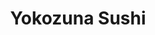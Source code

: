 ---
layout: place
title: Yokozuna Sushi
permalink: /virginia/ashland/yokozuna-sushi.html
stateAbbr: VA
stateName: Virginia
cityName: Ashland
seo:
  type: restaurant
  links: https://yokozunava.com/
place_id: ChIJzXdji2I5sYkR3T7z34g3E8g
photos:
  - name: >-
      places/ChIJzXdji2I5sYkR3T7z34g3E8g/photos/AeeoHcLx7pxC8HUuUsOpkUfb-HAx-LIZpNFb__ldjDwRwJe-4nxZyDWz-BTeNkcSTVoOeAQVO1CwZUyEFM5F3Al2s1i7N9iqHsVIpdEgS4yF8k7UK-m_G8y20Qo5AgYiIYUSNNx-svAaw-Bu0nnjjMIMOaSvtn4bhhy0rHIabXVJV6BQDAG-Lrvj4Lb0KcW08RCZRb2C8fhVHR9mXS3wnk-yBBXEXyzdrg_BqH9J6cyqvCsQmjf1PYA9UfvoNzzXe9u4uIwLDtCCYixHdq6OsWcZiBOYLDxMj0CL7-CZmztBUhXiQD6dfC3S6ipeM5UjrwO3G7tqsAORG2gBMrZlcfe9r0t1Ut9McYsZbm5PWxC6QLSHDObcr6VtS-WkBKJvigPFn1FzpsnLKfRVQmhn5YZu-6tkL8k3StuDYXBcFwT9vX5e9Q
    widthPx: 1080
    heightPx: 1920
    authorAttributions:
      - displayName: Eric Gunn
        uri: https://maps.google.com/maps/contrib/107749537483169491521
        photoUri: >-
          https://lh3.googleusercontent.com/a-/ALV-UjVWgJNWiGfIg6EG2zMis06Whptvn-XScc1xYLb6R_h8PFq59fAq=s100-p-k-no-mo
    flagContentUri: >-
      https://www.google.com/local/imagery/report/?cb_client=maps_api_places.places_api&image_key=!1e10!2sCIHM0ogKEICAgICxsPrUXw&hl=en-US
    googleMapsUri: >-
      https://www.google.com/maps/place//data=!3m4!1e2!3m2!1sCIHM0ogKEICAgICxsPrUXw!2e10!4m2!3m1!1s0x89b139628b6377cd:0xc8133788dff33edd
  - name: >-
      places/ChIJzXdji2I5sYkR3T7z34g3E8g/photos/AeeoHcLk7KXYTyrwz1LwrZO7C3nKqcyejHybwTOK9pYh9QHtT4gLDyXscE02VwXlwl8ZMRmgfBJbxujldMTakAl-bNOMNCpq_cF_f2k0lKFNvkdtEALtATeX3GBhGYaOG-aGANaOcbhRNvzDYPOLcg4E9UDFv2ZoTODzGVmjwzDNtGI9MD8tpVTkL_ynXvoA94J5uMZ9WVQtEGTVIofd9mCqnQr6P4I9b2GsJmiS53SdHAyuuZKCpnxYQl4rTiyRfl-GCTVmf8qaVX2zqWnvEIVXujLizfoXsflDFyrT3ZrwVtYOyPTLl-wbMOeqjwKsja4FHQ65Ng253AVK_L0YL3VaPdNKfrO0b4Mj18wSStHiUhO95e4-dBiWpUA-gXCnrzPVQcPjp0B4dxZTQXxe-PJQvJz1r3SHZiRv7ECVeceRWwQZ2VE6
    widthPx: 4080
    heightPx: 3072
    authorAttributions:
      - displayName: Unbroken42
        uri: https://maps.google.com/maps/contrib/112127475651173345115
        photoUri: >-
          https://lh3.googleusercontent.com/a/ACg8ocKnXmN7jhJkWb-jiZNAfn5--Ne5ge7lPUh8FZoLoa_v_9SB4A=s100-p-k-no-mo
    flagContentUri: >-
      https://www.google.com/local/imagery/report/?cb_client=maps_api_places.places_api&image_key=!1e10!2sCIHM0ogKEICAgIDnjJeHqQE&hl=en-US
    googleMapsUri: >-
      https://www.google.com/maps/place//data=!3m4!1e2!3m2!1sCIHM0ogKEICAgIDnjJeHqQE!2e10!4m2!3m1!1s0x89b139628b6377cd:0xc8133788dff33edd
  - name: >-
      places/ChIJzXdji2I5sYkR3T7z34g3E8g/photos/AeeoHcKo0YQU6ZN2Irddy0sUwjU2qwK3_cb3jec_GamxvFZu7ctoe8zq247qV4dFekispDoC_B0VBqGMYEs8CaT33VT-XlNd5ojfr7ytEZuKHCABSfsrV_Xopi7becCTYdo4bvDA3SZOg8HrBJ37DwGcBVm8y4L792gG4Dovl5j7XoIle9i5gJTEHEU-re_BREk5F-mCF_4vTFYrsEiLJNsBuvBooEWOZ3UK-wYogjpYLBKsaUmn84V6UjPZjWviADq2MXpACwKQhqtWNsRmj02JRbq-bkwA46xGzSc4OSSV6DTcg1fTWj4PhL9_W2ndiCIjdLCgzTGaeO-XrVLjj_Jm0-Uw-wj6NwB48XZ5O1oTKt1vQT71E13NyhO1MIPYEXbwON1UAJ41IHd_l-6RlP7FocVPxd6V6Yxj5MFIC8rYZpnRBmsN
    widthPx: 2252
    heightPx: 4000
    authorAttributions:
      - displayName: Clara Buchanan
        uri: https://maps.google.com/maps/contrib/104697568794197783506
        photoUri: >-
          https://lh3.googleusercontent.com/a-/ALV-UjVbTos-cGsTIFXGjC3PPV-wDOv0fGJZayA2rNSyYE6x4Q2wUdvm=s100-p-k-no-mo
    flagContentUri: >-
      https://www.google.com/local/imagery/report/?cb_client=maps_api_places.places_api&image_key=!1e10!2sCIHM0ogKEICAgMCgnInU3gE&hl=en-US
    googleMapsUri: >-
      https://www.google.com/maps/place//data=!3m4!1e2!3m2!1sCIHM0ogKEICAgMCgnInU3gE!2e10!4m2!3m1!1s0x89b139628b6377cd:0xc8133788dff33edd
  - name: >-
      places/ChIJzXdji2I5sYkR3T7z34g3E8g/photos/AeeoHcI3LlTCu7Kw8JFM1a1kKRFhDDElTGvHWrMVCegFqZSYr9YZpxAI8znI3hdfFZNiZw0f6csbkECiifIDBw07dNNs_yYk92aiEls5HGxBmQ7WYJXZIADk1DgbQ76GwbMj4SotDLelDlmvkLw6uAyxBgCNTL9AFXNL6IOVc-MmNIEjAVItikailP7ucnBRYcYuMxDBArbIm9soce0RUTywLPkKzVCCN7QGFBJuBKo7-9Kt8Iv1rbpIggPiw2WUXUe0iRwv5E98waF5l_1I0aDQcr_fqYrzKuZakcdR7pxLf2UgirN5_aSiA7AJYPISM7PPG-DyKkH-vtDiyb2NXC7PuOLUv5rgwukk_ua3lk0SccklkBzmzgfPQMAqOds5PGYToat7axZYbV3Jo987gVB6PqG2g-SfZq49Iye9dyGJVaM3D6Sh
    widthPx: 3000
    heightPx: 4000
    authorAttributions:
      - displayName: Luis Leon
        uri: https://maps.google.com/maps/contrib/107357568640486919509
        photoUri: >-
          https://lh3.googleusercontent.com/a/ACg8ocJOpbK7FDV-Q8RXMMNADa8AuIRIgJV71aajXe1apRN14SR1eQ=s100-p-k-no-mo
    flagContentUri: >-
      https://www.google.com/local/imagery/report/?cb_client=maps_api_places.places_api&image_key=!1e10!2sCIHM0ogKEICAgIC7jcuZhQE&hl=en-US
    googleMapsUri: >-
      https://www.google.com/maps/place//data=!3m4!1e2!3m2!1sCIHM0ogKEICAgIC7jcuZhQE!2e10!4m2!3m1!1s0x89b139628b6377cd:0xc8133788dff33edd
  - name: >-
      places/ChIJzXdji2I5sYkR3T7z34g3E8g/photos/AeeoHcKwokAX5E1KThyo32QOjhnQ_FhsO1LQAdn_ajlavQBv-H4rZOQsXCmJYM9KoKToeixAufiL5oww6jQW699UA8wfEVo_l6lBxlyzcxWoVLHJ8tcyFxvYfhxvnQ5RvnzW231sodn45JA3CnI85DGnejINSbTWO0asNl0xkFDdlZ81SJUA_059JRtXFnTL_tXKswcDbYOYqidoCk_NanEbs_eLowkce9D31r70tKnlfxVnKA64BhGxKsbac1RGgvuktdOZlyI40MN8bFysDmXkgUqjvYIVYVAPysNhXLpCUgHRXplfGmxsXhiOf-fuJxump4B3x_uKqtKCDyG8_U-rZdcmiK2nW_7jqYbSbk91pnzr14sey8BTB2DKKMSe6IuBPTjdMbuyTw0D8Y0Ar6F6ta8Ja2ShnNj6HRueBsZDgERRnGBT
    widthPx: 1920
    heightPx: 1080
    authorAttributions:
      - displayName: Luis Leon
        uri: https://maps.google.com/maps/contrib/107357568640486919509
        photoUri: >-
          https://lh3.googleusercontent.com/a/ACg8ocJOpbK7FDV-Q8RXMMNADa8AuIRIgJV71aajXe1apRN14SR1eQ=s100-p-k-no-mo
    flagContentUri: >-
      https://www.google.com/local/imagery/report/?cb_client=maps_api_places.places_api&image_key=!1e10!2sCIHM0ogKEICAgIC7jcuZtQE&hl=en-US
    googleMapsUri: >-
      https://www.google.com/maps/place//data=!3m4!1e2!3m2!1sCIHM0ogKEICAgIC7jcuZtQE!2e10!4m2!3m1!1s0x89b139628b6377cd:0xc8133788dff33edd
  - name: >-
      places/ChIJzXdji2I5sYkR3T7z34g3E8g/photos/AeeoHcJIq6-Hvy71OhT71j-aub2DhjbTjxT9Ss0Xqs15xoJoxdQ-7_RcB3uVSK8U8boS5bPyoWgPnLdUN-oiZO6HWsHilwdPqr78dy1C9l2YY0sx1KOQlipUPXKRaxc9W9c7lDg2LFheul_LfWq2Mx3veELEba8v9V4jEyQQIkyDlupPEG-Y97xAzQNaMJdnw6WcqC0PLSpNt337VWfUewACb7EmFu1chqAnu8bMJP-C5DeRHjGaYJhMfOL7aHglYx5uql8d6bI0lQIh5ugeuY0mXQ0cJlbdFm7txpFYFuGkfL3MjcSWBZra2q3gAXQNTeahQxQslSPbbDjQGUBRLqp2uvwERKnbSjj-pKPIPEMR_pLSyVNFwkNMozlGfxqnkFyk6zUrVfiFcByBWEUXO37ks8h0nCqbZ10ecRG2kAEUQe1zEJNX
    widthPx: 3024
    heightPx: 4032
    authorAttributions:
      - displayName: Rebecca Smith
        uri: https://maps.google.com/maps/contrib/105235669572671129107
        photoUri: >-
          https://lh3.googleusercontent.com/a/ACg8ocIminVUgHNH9iCySz24ESlyOFVvixB1qwrLUtR3XhsMYkbNew=s100-p-k-no-mo
    flagContentUri: >-
      https://www.google.com/local/imagery/report/?cb_client=maps_api_places.places_api&image_key=!1e10!2sCIHM0ogKEICAgIC1sPOLigE&hl=en-US
    googleMapsUri: >-
      https://www.google.com/maps/place//data=!3m4!1e2!3m2!1sCIHM0ogKEICAgIC1sPOLigE!2e10!4m2!3m1!1s0x89b139628b6377cd:0xc8133788dff33edd
  - name: >-
      places/ChIJzXdji2I5sYkR3T7z34g3E8g/photos/AeeoHcIvppP-XHaTTlGkIabh5gnSI3dVcxn8yRwax_mVv40W2zouW-dASb8KIk3zw-Euhv4Yh4XP-Os7IzrdYDkMD2jrI9jL7vX7P7-EeA_XrlEu1PiajLjYUaVmeoYbhCEv6GgmcDa1iB2z0TF8vdARyZ-bZLoL2tWiTSlvtk_L4G3RcEXXV4Xc9fxgH3_e-vkuPvijvBlEtUrhLdG0PGNNp3EJxZalTmnTfrfD4QEB4IDOJGQYNgGzvgF4h5d9xEbRBtSDoZe19fwlChf1MjoRSsB0CQOKdhXAkrO30hE47083Mt2SHdzI2OhJKqgEg3xP9LLuGq-hdxokaQbzwmzJCIQlwjwzIYj1pHKkOpi8NaCDGlh1N6qT0c3Jc2sBDTpNHaHV63dXqxJATFWFLnZ774igrWTPpeDCUNhoqX4aIxKBQsvl
    widthPx: 2688
    heightPx: 1520
    authorAttributions:
      - displayName: Luis Leon
        uri: https://maps.google.com/maps/contrib/107357568640486919509
        photoUri: >-
          https://lh3.googleusercontent.com/a/ACg8ocJOpbK7FDV-Q8RXMMNADa8AuIRIgJV71aajXe1apRN14SR1eQ=s100-p-k-no-mo
    flagContentUri: >-
      https://www.google.com/local/imagery/report/?cb_client=maps_api_places.places_api&image_key=!1e10!2sCIHM0ogKEICAgIC7jcuZzQE&hl=en-US
    googleMapsUri: >-
      https://www.google.com/maps/place//data=!3m4!1e2!3m2!1sCIHM0ogKEICAgIC7jcuZzQE!2e10!4m2!3m1!1s0x89b139628b6377cd:0xc8133788dff33edd
  - name: >-
      places/ChIJzXdji2I5sYkR3T7z34g3E8g/photos/AeeoHcIdu0iTj128xbFK-bZcHzzsvPtXbpSVSiddw2iAADs7Wt3f9qRMfMoOkX2qzv1l20D7F2kBG7DClc54HLxqI5uJ31r02c0bJ5a4QhZTebYBkoLccc4-3qVH-bxWoI_EVx2MMg8Q-nYk9QuKvpp9ToHYFjyBX6zkUz3poSp8SRwmnXGyDmCXb1jfikvlct5W6oVRZixiMYFu__08vyjEeF1MwRt-x6u57kBqpyiyQO5dNgE5q27J8pwb3sPn4Ry76hUguGg9d00bcPTJsDDNmrkdi3eIDC6LDvNkIqu7TRuwt2gJ6lArzCNoZ1orCg4d7PS0wKDBAWyiajBSbIsGJAJ7aPyJDZEUqognLYj2K1nwRGmyhDSmir2EiGeMyfyo3DQWYy6SyuYthwvpu6FCHFwZYPP3yg89wIROG6VoJuDLLA
    widthPx: 4800
    heightPx: 2700
    authorAttributions:
      - displayName: Samer Meshreki
        uri: https://maps.google.com/maps/contrib/104748603505985470134
        photoUri: >-
          https://lh3.googleusercontent.com/a-/ALV-UjWxkObvMEl-lLcdcBRp-0AA8ukET77eLhP4ZCIY5ExNnCexpHaQ=s100-p-k-no-mo
    flagContentUri: >-
      https://www.google.com/local/imagery/report/?cb_client=maps_api_places.places_api&image_key=!1e10!2sCIHM0ogKEICAgID4yurVOg&hl=en-US
    googleMapsUri: >-
      https://www.google.com/maps/place//data=!3m4!1e2!3m2!1sCIHM0ogKEICAgID4yurVOg!2e10!4m2!3m1!1s0x89b139628b6377cd:0xc8133788dff33edd
  - name: >-
      places/ChIJzXdji2I5sYkR3T7z34g3E8g/photos/AeeoHcJ9kTmKB77Cyq7zbldBGCG2jCvLn7Zt9oTrkqN6VRpSvWDiL9spHvZDecnXDx7Hh-Mzi9wmw3zMh-W0Llc9b80kQH0gf1xzwUYyRIA6FEPQoK6-j0LJWQpXkJh0fZ22EiO91HLAC3p40CkOKbNKiyc7nFaxODvoDCeKsiu3eBHpLPJvouNWLkVNJPKY7LUveiFgWum5txLuI8aqIhsskTHwaERsp05eSSooCo88WzhaCiJb7F99oYi-9ubCO8RmCkpwdhL1x09CrsRTYN690a4284Ci8wARmzkA5HcKd5ZItkruBHJy3yUaE7Vv-KEIkUiw4C9IbJimrnj7xisLEy2Fl4G_B3YFnJYfrgwurbm9Bf1LVx51EW2-L54oqXIMkYoTFQw55AppdnFF2uneYNrgVk3G1ZV-6GWw9Ba8yHU0aw4
    widthPx: 1080
    heightPx: 1920
    authorAttributions:
      - displayName: Ellis Hackett
        uri: https://maps.google.com/maps/contrib/108175821826138446838
        photoUri: >-
          https://lh3.googleusercontent.com/a-/ALV-UjX8QsC-mGEdEBpan3y-Dgu97h91f2fwFLECSwk5tblRaNPchy3l=s100-p-k-no-mo
    flagContentUri: >-
      https://www.google.com/local/imagery/report/?cb_client=maps_api_places.places_api&image_key=!1e10!2sCIHM0ogKEICAgICk4Y2t3gE&hl=en-US
    googleMapsUri: >-
      https://www.google.com/maps/place//data=!3m4!1e2!3m2!1sCIHM0ogKEICAgICk4Y2t3gE!2e10!4m2!3m1!1s0x89b139628b6377cd:0xc8133788dff33edd
  - name: >-
      places/ChIJzXdji2I5sYkR3T7z34g3E8g/photos/AeeoHcIt5siyPfs39lFWhwASIaN9MFGGvUhechqGe0ic-xvGPawc_P1L3WmtvYo4gZBaKDKhIWgXnz6QCMorOEn0VLXJTRmMiT3M0KY-sOpBRp9WzbGgOPQYtRX4ADMPKdYQXhIV7uMgU9H4UWZxy-_BSQt5rqBImRT1Vy9rJyC8a_33McM4LXRH_JFi-JbfxBTw13Wf4tQhgi2FXcWq4LuR6YC-ccnNs4GPaT6gj4opYyQKWe31BNyAJU2AeVWZ_QvupwGGffhdZZg0q-c-NuqVlM6UNGJvPv03cNoLA_rRodZUFcUztAmYxJl01NZwcVfL_OSkRSKWWB-VuY-o49EvJAaRAnbr4nDQe2lCliuKYZHXveeCvkx_8KhLyAcYMreZSUS1np0B1A-V2R-FSW_W95iumLzF2YBUOlbx-KJP9yKCnd7G
    widthPx: 1600
    heightPx: 747
    authorAttributions:
      - displayName: Mary Chamberlin
        uri: https://maps.google.com/maps/contrib/113749034889763753488
        photoUri: >-
          https://lh3.googleusercontent.com/a-/ALV-UjU-WhCIfhIrFtYXYSbAgeD74Hwxh4qvMXO_q6zJqUw6t-7AcuLO=s100-p-k-no-mo
    flagContentUri: >-
      https://www.google.com/local/imagery/report/?cb_client=maps_api_places.places_api&image_key=!1e10!2sCIHM0ogKEICAgICD5ozXjQE&hl=en-US
    googleMapsUri: >-
      https://www.google.com/maps/place//data=!3m4!1e2!3m2!1sCIHM0ogKEICAgICD5ozXjQE!2e10!4m2!3m1!1s0x89b139628b6377cd:0xc8133788dff33edd
address: 207 N Washington Hwy, Ashland, VA 23005, USA
street: 207 N Washington Hwy
city: Ashland
state: VA
zip: '23005'
country: USA
neighborhood: null
latitude: '37.760578'
longitude: '-77.468860'
accessibility_options:
  wheelchairAccessibleParking: true
  wheelchairAccessibleEntrance: true
  wheelchairAccessibleRestroom: true
  wheelchairAccessibleSeating: true
business_status: OPERATIONAL
name: Yokozuna Sushi
google_maps_links:
  directionsUri: >-
    https://www.google.com/maps/dir//''/data=!4m7!4m6!1m1!4e2!1m2!1m1!1s0x89b139628b6377cd:0xc8133788dff33edd!3e0
  placeUri: https://maps.google.com/?cid=14416927893155430109
  writeAReviewUri: >-
    https://www.google.com/maps/place//data=!4m3!3m2!1s0x89b139628b6377cd:0xc8133788dff33edd!12e1
  reviewsUri: >-
    https://www.google.com/maps/place//data=!4m4!3m3!1s0x89b139628b6377cd:0xc8133788dff33edd!9m1!1b1
  photosUri: >-
    https://www.google.com/maps/place//data=!4m3!3m2!1s0x89b139628b6377cd:0xc8133788dff33edd!10e5
primary_type: Sushi Restaurant
opening_hours:
  regular: null
  current: null
secondary_opening_hours:
  regular:
    weekdayDescriptions: null
    type: null
  current:
    weekdayDescriptions: null
    type: null
phone: (804) 800-5176
price_level: PRICE_LEVEL_MODERATE
price_range: $20 &ndash; $30
rating: '4.8'
rating_count: 0
website: https://yokozunava.com/
description: >-
  Discover Yokozuna Sushi in Ashland, VA$$$Yokozuna Sushi in Ashland, VA, offers
  a relaxed dining experience in a convenient shopping center setting, perfect
  for those seeking fresh sushi options nearby. This spot specializes in
  made-to-order sushi dishes that highlight high-quality ingredients and a
  variety of flavors, complemented by selections of beer, wine, and sake for a
  well-rounded meal. The eatery provides an inviting atmosphere with thoughtful
  accessibility features and moderate pricing, making it an ideal choice for
  casual outings or groups. Additionally, occasional live music adds a charming
  touch, enhancing the overall vibe for anyone exploring top-rated
  Japanese-inspired cuisine in the area.
generative_summary: >-
  Discover Yokozuna Sushi in Ashland, VA$$$Yokozuna Sushi in Ashland, VA, offers
  a relaxed dining experience in a convenient shopping center setting, perfect
  for those seeking fresh sushi options nearby. This spot specializes in
  made-to-order sushi dishes that highlight high-quality ingredients and a
  variety of flavors, complemented by selections of beer, wine, and sake for a
  well-rounded meal. The eatery provides an inviting atmosphere with thoughtful
  accessibility features and moderate pricing, making it an ideal choice for
  casual outings or groups. Additionally, occasional live music adds a charming
  touch, enhancing the overall vibe for anyone exploring top-rated
  Japanese-inspired cuisine in the area.
generative_disclosure: Summarized by AI using the Grok-3-Mini model.
reviews:
  - name: >-
      places/ChIJzXdji2I5sYkR3T7z34g3E8g/reviews/ChdDSUhNMG9nS0VJQ0FnSURYN01hT3VBRRAB
    relativePublishTimeDescription: 5 months ago
    rating: 5
    text:
      text: >-
        Great music. The Chef couple are fantastic. I coukd tell the food was
        great from the moment I walked in. The quality and freshness of the
        ingredients makes a difference. Not easy to find a great authentic Sushi
        place. Added to my favorites. I'll definitely come back!
      languageCode: en
    originalText:
      text: >-
        Great music. The Chef couple are fantastic. I coukd tell the food was
        great from the moment I walked in. The quality and freshness of the
        ingredients makes a difference. Not easy to find a great authentic Sushi
        place. Added to my favorites. I'll definitely come back!
      languageCode: en
    authorAttribution:
      displayName: Gustavo Varela
      uri: https://www.google.com/maps/contrib/115715104487388047472/reviews
      photoUri: >-
        https://lh3.googleusercontent.com/a-/ALV-UjV3w9Q1tue9hsU8g0tGAyJioD4_AoBhqfhbVQZRNhdceYRJiRVHpw=s128-c0x00000000-cc-rp-mo-ba2
    publishTime: '2024-10-24T23:51:10.438013Z'
    flagContentUri: >-
      https://www.google.com/local/review/rap/report?postId=ChdDSUhNMG9nS0VJQ0FnSURYN01hT3VBRRAB&d=17924085&t=1
    googleMapsUri: >-
      https://www.google.com/maps/reviews/data=!4m6!14m5!1m4!2m3!1sChdDSUhNMG9nS0VJQ0FnSURYN01hT3VBRRAB!2m1!1s0x89b139628b6377cd:0xc8133788dff33edd
  - name: >-
      places/ChIJzXdji2I5sYkR3T7z34g3E8g/reviews/ChZDSUhNMG9nS0VJQ0FnTURJeXN6NlV3EAE
    relativePublishTimeDescription: in the last week
    rating: 5
    text:
      text: >-
        Authentic and high quality sushi. Easily as good or even better than
        most of the sushi I had when I lived in Nagasaki for a couple years.
        American-style sushi rolls aren't very common in Japan, but the sashimi
        and nigiri here at Yokozuna are better than any sushi-go-round conveyor
        belt restaurant in Fukuoka. The chef chooses seasonal seafood that I
        couldn't find anywhere else and prepares them correctly: for example, a
        special type of winter tuna seared on one side, and the octopus was
        tender instead of rubbery. I recommend trying one of the rice bowls.
      languageCode: en
    originalText:
      text: >-
        Authentic and high quality sushi. Easily as good or even better than
        most of the sushi I had when I lived in Nagasaki for a couple years.
        American-style sushi rolls aren't very common in Japan, but the sashimi
        and nigiri here at Yokozuna are better than any sushi-go-round conveyor
        belt restaurant in Fukuoka. The chef chooses seasonal seafood that I
        couldn't find anywhere else and prepares them correctly: for example, a
        special type of winter tuna seared on one side, and the octopus was
        tender instead of rubbery. I recommend trying one of the rice bowls.
      languageCode: en
    authorAttribution:
      displayName: Matt G
      uri: https://www.google.com/maps/contrib/107313113226994431161/reviews
      photoUri: >-
        https://lh3.googleusercontent.com/a-/ALV-UjXeBMNbtrPPag655Rh8K_lUeso6BIqkdAbTixHePsGc6vKrCHc=s128-c0x00000000-cc-rp-mo
    publishTime: '2025-04-08T19:36:02.365246Z'
    flagContentUri: >-
      https://www.google.com/local/review/rap/report?postId=ChZDSUhNMG9nS0VJQ0FnTURJeXN6NlV3EAE&d=17924085&t=1
    googleMapsUri: >-
      https://www.google.com/maps/reviews/data=!4m6!14m5!1m4!2m3!1sChZDSUhNMG9nS0VJQ0FnTURJeXN6NlV3EAE!2m1!1s0x89b139628b6377cd:0xc8133788dff33edd
  - name: >-
      places/ChIJzXdji2I5sYkR3T7z34g3E8g/reviews/ChZDSUhNMG9nS0VJQ0FnTUNnbkluVUhnEAE
    relativePublishTimeDescription: a month ago
    rating: 5
    text:
      text: >-
        More sushi lovers need to come here. They have a lot of very high
        quality fish for the area (even compared to downtown) including Toro,
        Uni, Bluefin Tuna. Let's get the word out!! For the rolls, a lot of them
        look like they're geared to people who don't like the taste of fish as
        much (it's a local gem) but the sushi and sashimi are worth the trip out
        of the city. Note that they do not take online reservations.
      languageCode: en
    originalText:
      text: >-
        More sushi lovers need to come here. They have a lot of very high
        quality fish for the area (even compared to downtown) including Toro,
        Uni, Bluefin Tuna. Let's get the word out!! For the rolls, a lot of them
        look like they're geared to people who don't like the taste of fish as
        much (it's a local gem) but the sushi and sashimi are worth the trip out
        of the city. Note that they do not take online reservations.
      languageCode: en
    authorAttribution:
      displayName: Clara Buchanan
      uri: https://www.google.com/maps/contrib/104697568794197783506/reviews
      photoUri: >-
        https://lh3.googleusercontent.com/a-/ALV-UjVbTos-cGsTIFXGjC3PPV-wDOv0fGJZayA2rNSyYE6x4Q2wUdvm=s128-c0x00000000-cc-rp-mo-ba4
    publishTime: '2025-02-15T02:06:57.409307Z'
    flagContentUri: >-
      https://www.google.com/local/review/rap/report?postId=ChZDSUhNMG9nS0VJQ0FnTUNnbkluVUhnEAE&d=17924085&t=1
    googleMapsUri: >-
      https://www.google.com/maps/reviews/data=!4m6!14m5!1m4!2m3!1sChZDSUhNMG9nS0VJQ0FnTUNnbkluVUhnEAE!2m1!1s0x89b139628b6377cd:0xc8133788dff33edd
  - name: >-
      places/ChIJzXdji2I5sYkR3T7z34g3E8g/reviews/ChdDSUhNMG9nS0VJQ0FnSUNfMHIyU29BRRAB
    relativePublishTimeDescription: 2 months ago
    rating: 5
    text:
      text: >-
        About 15 miles north of Richmond in the charming railroad town of
        Ashland, you’ll find one of the better Japanese restaurants in the
        Richmond area (in a strip mall near I-95.) Proprietor and chef Mr. Choi
        is Korean but is pretty skilled at Japanese sushi. They also offer some
        interesting westernized foods. The service is great, and if you’re
        lucky, Mr. Choi will play the piano for you.
      languageCode: en
    originalText:
      text: >-
        About 15 miles north of Richmond in the charming railroad town of
        Ashland, you’ll find one of the better Japanese restaurants in the
        Richmond area (in a strip mall near I-95.) Proprietor and chef Mr. Choi
        is Korean but is pretty skilled at Japanese sushi. They also offer some
        interesting westernized foods. The service is great, and if you’re
        lucky, Mr. Choi will play the piano for you.
      languageCode: en
    authorAttribution:
      displayName: Dean DeCrease
      uri: https://www.google.com/maps/contrib/111201446905068640530/reviews
      photoUri: >-
        https://lh3.googleusercontent.com/a-/ALV-UjUVwEueyJHA4x5iaq_nInL-om3C-QPGV6UDUGZdUeZYkq7vnQGL=s128-c0x00000000-cc-rp-mo-ba5
    publishTime: '2025-01-29T11:34:18.850855Z'
    flagContentUri: >-
      https://www.google.com/local/review/rap/report?postId=ChdDSUhNMG9nS0VJQ0FnSUNfMHIyU29BRRAB&d=17924085&t=1
    googleMapsUri: >-
      https://www.google.com/maps/reviews/data=!4m6!14m5!1m4!2m3!1sChdDSUhNMG9nS0VJQ0FnSUNfMHIyU29BRRAB!2m1!1s0x89b139628b6377cd:0xc8133788dff33edd
  - name: >-
      places/ChIJzXdji2I5sYkR3T7z34g3E8g/reviews/ChZDSUhNMG9nS0VJQ0FnSURuakplSFNREAE
    relativePublishTimeDescription: 6 months ago
    rating: 5
    text:
      text: >-
        Love love love this place! The owner is so sweet and genuine. He really
        loves what he does. You can tell there are a lot of regulars. I will
        definitely be back!
      languageCode: en
    originalText:
      text: >-
        Love love love this place! The owner is so sweet and genuine. He really
        loves what he does. You can tell there are a lot of regulars. I will
        definitely be back!
      languageCode: en
    authorAttribution:
      displayName: Unbroken42
      uri: https://www.google.com/maps/contrib/112127475651173345115/reviews
      photoUri: >-
        https://lh3.googleusercontent.com/a/ACg8ocKnXmN7jhJkWb-jiZNAfn5--Ne5ge7lPUh8FZoLoa_v_9SB4A=s128-c0x00000000-cc-rp-mo-ba3
    publishTime: '2024-10-03T19:17:26.075830Z'
    flagContentUri: >-
      https://www.google.com/local/review/rap/report?postId=ChZDSUhNMG9nS0VJQ0FnSURuakplSFNREAE&d=17924085&t=1
    googleMapsUri: >-
      https://www.google.com/maps/reviews/data=!4m6!14m5!1m4!2m3!1sChZDSUhNMG9nS0VJQ0FnSURuakplSFNREAE!2m1!1s0x89b139628b6377cd:0xc8133788dff33edd
review_summary: >-
  What Customers Love About This Sushi Spot$$$Visitors often rave about the
  authentic and fresh sushi offerings, noting how the quality of ingredients
  stands out compared to other local options, making it a go-to for satisfying
  cravings. Many appreciate the variety of traditional dishes that feel expertly
  prepared, with seasonal seafood adding a special twist that keeps things
  exciting and delicious. The welcoming service and cozy ambiance create a
  positive experience that encourages repeat visits, while the overall value
  keeps things approachable for everyday enjoyment. Folks searching for reliable
  sushi places nearby will find plenty to celebrate here, with the general
  consensus leaning toward it being a hidden gem worth trying for its consistent
  flavors and friendly vibe.
review_disclosure: Summarized by AI using the Grok-3-Mini model.
parking_options:
  freeParkingLot: true
  freeStreetParking: true
  valetParking: false
payment_options:
  acceptsCreditCards: true
  acceptsDebitCards: true
  acceptsCashOnly: false
  acceptsNfc: false
allow_dogs: null
curbside_pickup: null
delivery: null
dine_in: true
good_for_children: true
good_for_groups: true
good_for_sports: false
live_music: true
menu_for_children: false
outdoor_seating: false
reservable: true
restroom: true
serves_beer: true
serves_breakfast: false
serves_brunch: false
serves_cocktails: null
serves_coffee: true
serves_dinner: true
serves_dessert: true
serves_lunch: null
serves_vegetarian_food: true
serves_wine: true
takeout: true
update_category: pro
places_description: >-
  Basic Japanese cafe with some Americanized fare plus beer, wine & sake &
  occasional piano music.

---